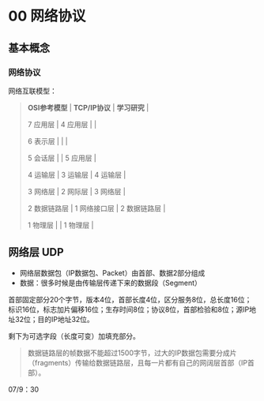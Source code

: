 # 00 网络协议

## 基本概念

### 网络协议

网络互联模型：

> **OSI参考模型**	| **TCP/IP协议** 	| **学习研究**   	  |
>
> 7 应用层		   | 4 应用层		  |						  |
>
> 6 表示层		   |						  |						  |
>
> 5 会话层		   |						  | 5 应用层		  |
>
> 4 运输层 	      | 3 运输层		  | 4 运输层 	      | 
>
> 3 网络层           | 2 网际层 		 | 3 网络层           |
>
> 2 数据链路层   | 1 网络接口层  | 2 数据链路层    | 
>
> 1 物理层  		 |						 | 1 物理层  	 	 |  	



## 网络层 UDP

* 网络层数据包（IP数据包、Packet）由首部、数据2部分组成
* 数据：很多时候是由传输层传递下来的数据段（Segment）

首部固定部分20个字节，版本4位，首部长度4位，区分服务8位，总长度16位；标识16位，标志加片偏移16位；生存时间8位；协议8位，首部检验和8位；源IP地址32位；目的IP地址32位。

剩下为可选字段（长度可变）加填充部分。

> 数据链路层的帧数据不能超过1500字节，过大的IP数据包需要分成片（fragments）传输给数据链路层，且每一片都有自己的网阔层首部（IP首部）。

07/9：30